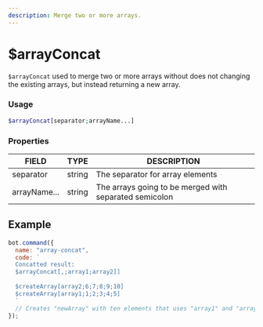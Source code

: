 ```yaml
---
description: Merge two or more arrays. 
---
```


# $arrayConcat

`$arrayConcat` used to merge two or more arrays without does not changing the existing arrays, but instead returning a new array.

### Usage 

```php
$arrayConcat[separator;arrayName...]
```

### Properties

| FIELD | TYPE | DESCRIPTION |
| ----- | ----- | ----- | 
| separator | string | The separator for array elements | 
| arrayName... | string | The arrays going to be merged with separated semicolon |

## Example

```javascript
bot.command({
  name: "array-concat", 
  code: `
  Concatted result:
  $arrayConcat[,;array1;array2]]
  
  $createArray[array2;6;7;8;9;10]
  $createArray[array1;1;2;3;4;5]
  `
  // Creates "newArray" with ten elements that uses "array1" and "array2" is elements.
});
```

